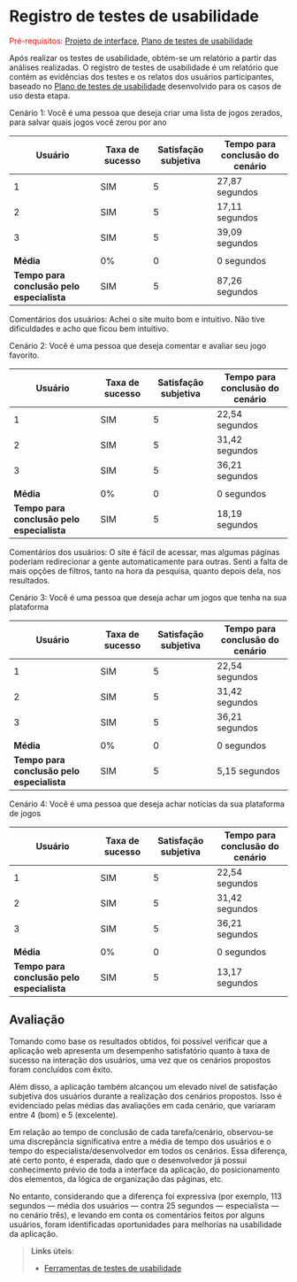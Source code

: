 # Registro de testes de usabilidade

<span style="color:red">Pré-requisitos: <a href="04-Projeto-interface.md"> Projeto de interface</a></span>, <a href="09-Plano-testes-usabilidade.md"> Plano de testes de usabilidade</a>

Após realizar os testes de usabilidade, obtém-se um relatório a partir das análises realizadas. O registro de testes de usabilidade é um relatório que contém as evidências dos testes e os relatos dos usuários participantes, baseado no <a href="09-Plano-testes-usabilidade.md"> Plano de testes de usabilidade</a> desenvolvido para os casos de uso desta etapa.

Cenário 1: Você é uma pessoa que deseja criar uma lista de jogos zerados, para salvar quais jogos você zerou por ano

| Usuário | Taxa de sucesso | Satisfação subjetiva | Tempo para conclusão do cenário |
|---------|-----------------|----------------------|---------------------------------|
| 1       | SIM             | 5                    | 27,87 segundos                  |
| 2       | SIM             | 5                    | 17,11 segundos                  |
| 3       | SIM             | 5                    | 39,09 segundos                  |
|  |  |  |  |
| **Média**     | 0%           | 0                | 0 segundos                           |
| **Tempo para conclusão pelo especialista** | SIM | 5 | 87,26 segundos |


Comentários dos usuários: Achei o site muito bom e intuitivo. Não tive dificuldades e acho que ficou bem intuitivo.


Cenário 2: Você é uma pessoa que deseja comentar e avaliar  seu jogo favorito.

| Usuário | Taxa de sucesso | Satisfação subjetiva | Tempo para conclusão do cenário |
|---------|-----------------|----------------------|---------------------------------|
| 1       | SIM             | 5                    | 22,54 segundos                          |
| 2       | SIM             | 5                    | 31,42 segundos                          |
| 3       | SIM             | 5                    | 36,21 segundos                          |
|  |  |  |  |
| **Média**     | 0%           | 0                | 0 segundos                           |
| **Tempo para conclusão pelo especialista** | SIM | 5 | 18,19 segundos |

Comentários dos usuários: O site é fácil de acessar, mas algumas páginas poderiam  redirecionar a gente automaticamente para outras. Senti a falta de mais opções de filtros,  tanto na hora da pesquisa, quanto depois dela, nos resultados.

Cenário 3: Você é uma pessoa que deseja achar um jogos que tenha na sua plataforma

| Usuário | Taxa de sucesso | Satisfação subjetiva | Tempo para conclusão do cenário |
|---------|-----------------|----------------------|---------------------------------|
| 1       | SIM             | 5                    | 22,54 segundos                          |
| 2       | SIM             | 5                    | 31,42 segundos                          |
| 3       | SIM             | 5                    | 36,21 segundos                          |
|  |  |  |  |
| **Média**     | 0%           | 0                | 0 segundos                           |
| **Tempo para conclusão pelo especialista** | SIM | 5 | 5,15 segundos |

Cenário 4: Você é uma pessoa que deseja achar notícias da sua plataforma de jogos

| Usuário | Taxa de sucesso | Satisfação subjetiva | Tempo para conclusão do cenário |
|---------|-----------------|----------------------|---------------------------------|
| 1       | SIM             | 5                    | 22,54 segundos                          |
| 2       | SIM             | 5                    | 31,42 segundos                          |
| 3       | SIM             | 5                    | 36,21 segundos                          |
|  |  |  |  |
| **Média**     | 0%           | 0                | 0 segundos                           |
| **Tempo para conclusão pelo especialista** | SIM | 5 | 13,17 segundos |



## Avaliação 

Tomando como base os resultados obtidos, foi possível verificar que a aplicação web apresenta um desempenho satisfatório quanto à taxa de sucesso na interação dos usuários, uma vez que os cenários propostos foram concluídos com êxito.

Além disso, a aplicação também alcançou um elevado nível de satisfação subjetiva dos usuários durante a realização dos cenários propostos. Isso é evidenciado pelas médias das avaliações em cada cenário, que variaram entre 4 (bom) e 5 (excelente).

Em relação ao tempo de conclusão de cada tarefa/cenário, observou-se uma discrepância significativa entre a média de tempo dos usuários e o tempo do especialista/desenvolvedor em todos os cenários. Essa diferença, até certo ponto, é esperada, dado que o desenvolvedor já possui conhecimento prévio de toda a interface da aplicação, do posicionamento dos elementos, da lógica de organização das páginas, etc.

No entanto, considerando que a diferença foi expressiva (por exemplo, 113 segundos — média dos usuários — contra 25 segundos — especialista — no cenário três), e levando em conta os comentários feitos por alguns usuários, foram identificadas oportunidades para melhorias na usabilidade da aplicação.

> **Links úteis**:
> - [Ferramentas de testes de usabilidade](https://www.usability.gov/how-to-and-tools/resources/templates.html)
